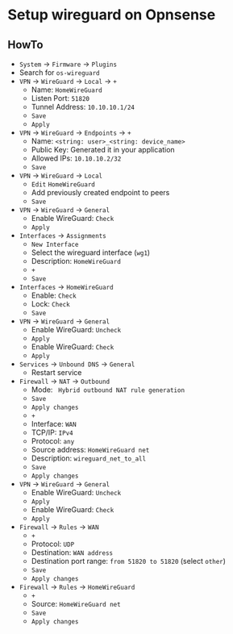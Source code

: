 # Setup wireguard on Opnsense

## HowTo

* `System` -> `Firmware` -> `Plugins`
* Search for `os-wireguard`
* `VPN` -> `WireGuard` -> `Local` -> `+`
  * Name: `HomeWireGuard`
  * Listen Port: `51820`
  * Tunnel Address: `10.10.10.1/24`
  * `Save`
  * `Apply`
* `VPN` -> `WireGuard` -> `Endpoints` -> `+`
  * Name: `<string: user>_<string: device_name>`
  * Public Key: Generated it in your application
  * Allowed IPs: `10.10.10.2/32`
  * `Save`
* `VPN` -> `WireGuard` -> `Local`
  * `Edit` `HomeWireGuard`
  * Add previously created endpoint to peers
  * `Save`
* `VPN` -> `WireGuard` -> `General`
  * Enable WireGuard: `Check`
  * `Apply`
* `Interfaces` -> `Assignments`
  * `New Interface`
  * Select the wireguard interface (`wg1`)
  * Description: `HomeWireGuard`
  * `+`
  * `Save`
* `Interfaces` -> `HomeWireGuard`
  * Enable: `Check`
  * Lock: `Check`
  * `Save`
* `VPN` -> `WireGuard` -> `General`
  * Enable WireGuard: `Uncheck`
  * `Apply`
  * Enable WireGuard: `Check`
  * `Apply`
* `Services` -> `Unbound DNS` -> `General`
  * Restart service
* `Firewall` -> `NAT` -> `Outbound`
  * Mode: ` Hybrid outbound NAT rule generation`
  * `Save`
  * `Apply changes`
  * `+`
  * Interface: `WAN`
  * TCP/IP: `IPv4`
  * Protocol: `any`
  * Source address: `HomeWireGuard net`
  * Description: `wireguard_net_to_all`
  * `Save`
  * `Apply changes`
* `VPN` -> `WireGuard` -> `General`
  * Enable WireGuard: `Uncheck`
  * `Apply`
  * Enable WireGuard: `Check`
  * `Apply`
* `Firewall` -> `Rules` -> `WAN`
  * `+`
  * Protocol: `UDP`
  * Destination: `WAN address`
  * Destination port range: `from 51820 to 51820` (select `other`)
  * `Save`
  * `Apply changes`
* `Firewall` -> `Rules` -> `HomeWireGuard`
  * `+`
  * Source: `HomeWireGuard net`
  * `Save`
  * `Apply changes`

